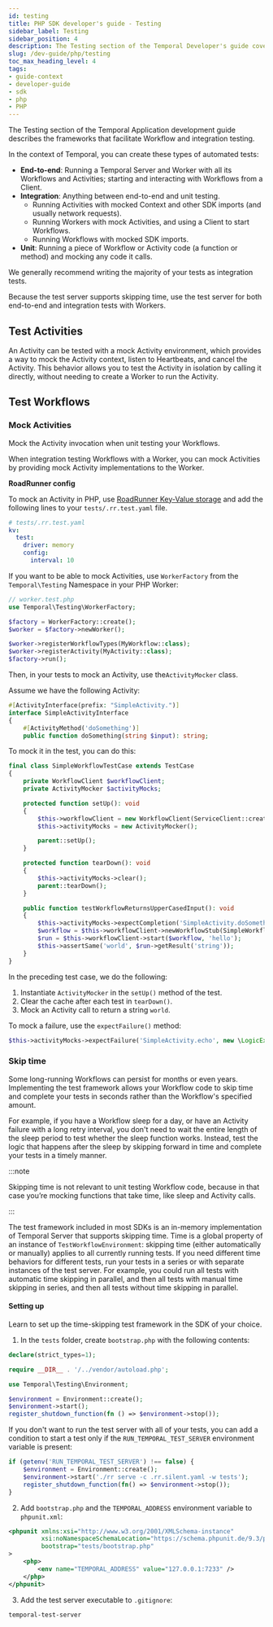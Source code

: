 ```yaml
---
id: testing
title: PHP SDK developer's guide - Testing
sidebar_label: Testing
sidebar_position: 4
description: The Testing section of the Temporal Developer's guide covers the many ways to test the state of your Temporal Application; that is, ways to view which Workflow Executions are tracked by the Platform and the state of any given Workflow Execution, either currently or at points of an execution.
slug: /dev-guide/php/testing
toc_max_heading_level: 4
tags:
- guide-context
- developer-guide
- sdk
- php
- PHP
---
```


<!-- THIS FILE IS GENERATED. DO NOT EDIT THIS FILE DIRECTLY -->

The Testing section of the Temporal Application development guide describes the frameworks that facilitate Workflow and integration testing.

In the context of Temporal, you can create these types of automated tests:

- **End-to-end**: Running a Temporal Server and Worker with all its Workflows and Activities; starting and interacting with Workflows from a Client.
- **Integration**: Anything between end-to-end and unit testing.
  - Running Activities with mocked Context and other SDK imports (and usually network requests).
  - Running Workers with mock Activities, and using a Client to start Workflows.
  - Running Workflows with mocked SDK imports.
- **Unit**: Running a piece of Workflow or Activity code (a function or method) and mocking any code it calls.

We generally recommend writing the majority of your tests as integration tests.

Because the test server supports skipping time, use the test server for both end-to-end and integration tests with Workers.

## Test Activities

An Activity can be tested with a mock Activity environment, which provides a way to mock the Activity context, listen to Heartbeats, and cancel the Activity.
This behavior allows you to test the Activity in isolation by calling it directly, without needing to create a Worker to run the Activity.

## Test Workflows

### Mock Activities

Mock the Activity invocation when unit testing your Workflows.

When integration testing Workflows with a Worker, you can mock Activities by providing mock Activity implementations to the Worker.

**RoadRunner config**

To mock an Activity in PHP, use [RoadRunner Key-Value storage](https://github.com/spiral/roadrunner-kv) and add the following lines to your `tests/.rr.test.yaml` file.

```yaml
# tests/.rr.test.yaml
kv:
  test:
    driver: memory
    config:
      interval: 10
```

If you want to be able to mock Activities, use `WorkerFactory` from the `Temporal\Testing` Namespace
in your PHP Worker:

```php
// worker.test.php
use Temporal\Testing\WorkerFactory;

$factory = WorkerFactory::create();
$worker = $factory->newWorker();

$worker->registerWorkflowTypes(MyWorkflow::class);
$worker->registerActivity(MyActivity::class);
$factory->run();
```

Then, in your tests to mock an Activity, use the`ActivityMocker` class.

Assume we have the following Activity:

```php
#[ActivityInterface(prefix: "SimpleActivity.")]
interface SimpleActivityInterface
{
    #[ActivityMethod('doSomething')]
    public function doSomething(string $input): string;
```

To mock it in the test, you can do this:

```php
final class SimpleWorkflowTestCase extends TestCase
{
    private WorkflowClient $workflowClient;
    private ActivityMocker $activityMocks;

    protected function setUp(): void
    {
        $this->workflowClient = new WorkflowClient(ServiceClient::create('localhost:7233'));
        $this->activityMocks = new ActivityMocker();

        parent::setUp();
    }

    protected function tearDown(): void
    {
        $this->activityMocks->clear();
        parent::tearDown();
    }

    public function testWorkflowReturnsUpperCasedInput(): void
    {
        $this->activityMocks->expectCompletion('SimpleActivity.doSomething', 'world');
        $workflow = $this->workflowClient->newWorkflowStub(SimpleWorkflow::class);
        $run = $this->workflowClient->start($workflow, 'hello');
        $this->assertSame('world', $run->getResult('string'));
    }
}
```

In the preceding test case, we do the following:

1. Instantiate `ActivityMocker` in the `setUp()` method of the test.
2. Clear the cache after each test in `tearDown()`.
3. Mock an Activity call to return a string `world`.

To mock a failure, use the `expectFailure()` method:

```php
$this->activityMocks->expectFailure('SimpleActivity.echo', new \LogicException('something went wrong'));
```

### Skip time

Some long-running Workflows can persist for months or even years.
Implementing the test framework allows your Workflow code to skip time and complete your tests in seconds rather than the Workflow's specified amount.

For example, if you have a Workflow sleep for a day, or have an Activity failure with a long retry interval, you don't need to wait the entire length of the sleep period to test whether the sleep function works.
Instead, test the logic that happens after the sleep by skipping forward in time and complete your tests in a timely manner.

:::note

Skipping time is not relevant to unit testing Workflow code, because in that case you’re mocking functions that take time, like sleep and Activity calls.

:::

The test framework included in most SDKs is an in-memory implementation of Temporal Server that supports skipping time.
Time is a global property of an instance of `TestWorkflowEnvironment`: skipping time (either automatically or manually) applies to all currently running tests.
If you need different time behaviors for different tests, run your tests in a series or with separate instances of the test server.
For example, you could run all tests with automatic time skipping in parallel, and then all tests with manual time skipping in series, and then all tests without time skipping in parallel.

#### Setting up

Learn to set up the time-skipping test framework in the SDK of your choice.

1. In the `tests` folder, create `bootstrap.php` with the following contents:

```php
declare(strict_types=1);

require __DIR__ . '/../vendor/autoload.php';

use Temporal\Testing\Environment;

$environment = Environment::create();
$environment->start();
register_shutdown_function(fn () => $environment->stop());
```

If you don't want to run the test server with all of your tests, you can add a condition to start a test only if the `RUN_TEMPORAL_TEST_SERVER` environment variable is present:

```php
if (getenv('RUN_TEMPORAL_TEST_SERVER') !== false) {
    $environment = Environment::create();
    $environment->start('./rr serve -c .rr.silent.yaml -w tests');
    register_shutdown_function(fn() => $environment->stop());
}
```

2. Add `bootstrap.php` and the `TEMPORAL_ADDRESS` environment variable to `phpunit.xml`:

```xml
<phpunit xmlns:xsi="http://www.w3.org/2001/XMLSchema-instance"
         xsi:noNamespaceSchemaLocation="https://schema.phpunit.de/9.3/phpunit.xsd"
         bootstrap="tests/bootstrap.php"
>
    <php>
        <env name="TEMPORAL_ADDRESS" value="127.0.0.1:7233" />
    </php>
</phpunit>
```

3. Add the test server executable to `.gitignore`:

```gitignore
temporal-test-server
```
